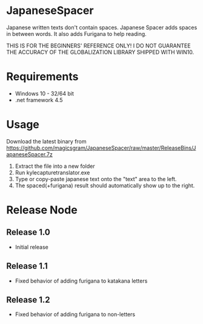 # JapaneseSpacer
Japanese written texts don't contain spaces. Japanese Spacer adds spaces in between words. It also adds Furigana to help reading.

THIS IS FOR THE BEGINNERS' REFERENCE ONLY! I DO NOT GUARANTEE THE ACCURACY OF THE GLOBALIZATION LIBRARY SHIPPED WITH WIN10.

# Requirements
  - Windows 10 - 32/64 bit
  - .net framework 4.5

# Usage
Download the latest binary from https://github.com/magicsgram/JapaneseSpacer/raw/master/ReleaseBins/JapaneseSpacer.7z
1. Extract the file into a new folder
2. Run kylecapturetranslator.exe
3. Type or copy-paste japanese text onto the "text" area to the left.
4. The spaced(+furigana) result should automatically show up to the right.

# Release Node
## Release 1.0
  - Initial release
## Release 1.1
  - Fixed behavior of adding furigana to katakana letters
## Release 1.2
  - Fixed behavior of adding furigana to non-letters
